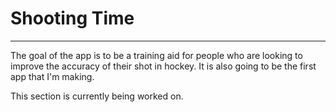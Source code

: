 # Shooting Time
----
The goal of the app is to be a training aid for people who are looking to improve the accuracy of their shot in hockey. It is also going to be the first app that I'm making.

This section is currently being worked on.